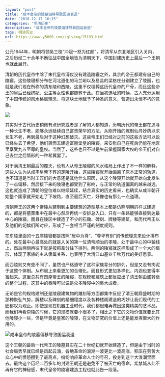 ```yaml
---
layout: "post"
title: "咸丰皇帝的陵墓偏移导致国运衰退"
date: "2018-12-17 16:15"
categories: "明清历史"
description: "咸丰皇帝的陵墓偏移导致国运衰退"
tags: 明清历史
url: https://www.y5000.com/zgls/mq/15103.html
---
```






公元1644年，明朝将领吴三桂“冲冠一怒为红颜”，将清军从东北地区引入关内，之后历经二十余年不断征战中国全境皆为清朝天下，中国封建历史上最后一个王朝也就此展开。

清朝的历代皇帝中除了末代皇帝溥仪没有建造陵寝之外，其余的帝王都建有自己的陵寝。这些陵寝都分布在河北遵化的马兰峪以及易县的梁格庄分别建立了陵园，也就是我们现在所称的清东陵和西陵。这里不仅埋葬这历代皇帝的尸骨，而且这些帝王的皇后已经嫔妃、公主等女性也都随葬于此。在当初选址的时候，古人充分运用了中国传统的风水格局理念，将这块土地赋予了神圣的意义，营造出永恒不朽的意象。

![](https://img.y5000.com/uploads/allimg/170227/105Q4D17-0.jpg)

其实对于古代历史稍微有点研究或者是了解的人都知道，历朝历代的帝王都在追寻一种长生不老，能够永远延续自己富贵荣华的方法，从刚开始的炼制仙丹妙药以求长生不老，再到最后对于这种幻想破灭。这些帝王们已经对之前的这些方法可以说已经失去了希望，他们转而去建造富丽堂皇的陵寝，来安慰自己在死后仍能在地宫里享受九五至尊的皇权。当然了，这些也只不过是生前掌握国家大权的帝王们对自己去世之后情形的一种希冀罢了。

对于满清王朝最后的覆灭，也有人从帝王陵寝的风水格局上作出了不一样的解释。这些人认为从咸丰皇帝下葬的定陵开始，这些陵寝就开始偏离了原本正常的轨道。也不知道是当时工匠们的大意还是其他什么原因，从这个陵寝开始就开始向北发生了一点偏移，然后接下来的陵寝也都受到了影响，与正常的轨道偏离的越来越远。这也就造成了清朝的皇位难以继续延续，结合真实的历史看来，也确实从咸丰朝开始整个国家就开始走了下坡路，直至最后灭亡，好像也有那么一点道理。

清朝帝王的这两个帝陵从建制到主要建筑的造型基本上都是仿照明朝的样式建造的，都是将墓葬集中在最中心然后再统一安排总入口，只有一条路能够直接到达最中心的陵寝。而且在陵区中建造了不少的石像、碑刻、牌楼等建筑，和历代帝王以及他们的妃嫔们所对应，形成了一套相当严谨的制度规则。

在东陵里面的十五座陵寝都是按照“居中为尊”、“尊卑有别”的传统理念来设计排布的。处在最中心最高处的就是入关的第一位清帝顺治的孝陵，处于最中心的中轴线上，然后两侧再往下就是按照辈分往下排列。两侧的陵寝就这样形成了一个大的扇形，体现了家族的主从隶属关系，也表明了大清江山基业千秋万代的美好愿景。

而西陵则又有些不同了，虽然也严格遵守了这种家族辈分的排列，但是又没有拘泥于这整个体制。从布局上来看更加的合理化，而且形式更加多样化，内涵也变得丰富起来。这里总共有四座帝王的陵寝，在规模和建筑上都反应出了清王朝由盛转衰的整个过程，这其中的泰陵可以说是众多陵寝中的集大成者。

无论是它的规格建制还是陵寝建筑物的雕刻等方面都集中反应了清王朝鼎盛时期的那种恢弘气势，牌楼以及碑刻的精细程度以及各种楼阁建造的巧妙让我们现代的工匠都叹为观止。即使是现在机器工业时代，我们都很难再做出这类精美的艺术品。而我们再看崇陵的时候，它的规模就要小很多了，相比之下它的文物价值就要比其他陵寝小一些，但是毕竟是皇家的陵寝，在文物研究的价值上还是能发挥很大的作用的。

![咸丰皇帝的陵墓偏移导致国运衰退](/uploads/allimg/170227/6-1F22G05F1963.JPG)

这个王朝的最后一代帝王的陵墓其实在二十世纪初就开始建造了，但是由于当时的社会局势早就已经是风起云涌，各地革命的浪潮一波更比一波高涨，积压在劳苦大众心中的愤怒攒到了最高点，纷纷响应革命人士的号召，投身到这个大浪潮里面去。最终这个历经二百多年的封建王朝还是避免不了被灭亡的宿命。紫禁城从此不再有它的神秘感，末代皇帝的陵寝建造工程也就此告一段落。
